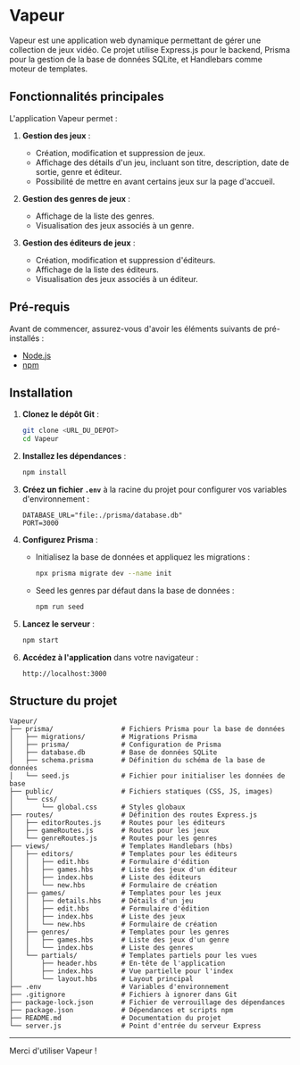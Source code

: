 # Vapeur

Vapeur est une application web dynamique permettant de gérer une collection de jeux vidéo. Ce projet utilise Express.js pour le backend, Prisma pour la gestion de la base de données SQLite, et Handlebars comme moteur de templates.

## Fonctionnalités principales

L'application Vapeur permet :

1. **Gestion des jeux** :
   - Création, modification et suppression de jeux.
   - Affichage des détails d'un jeu, incluant son titre, description, date de sortie, genre et éditeur.
   - Possibilité de mettre en avant certains jeux sur la page d'accueil.

2. **Gestion des genres de jeux** :
   - Affichage de la liste des genres.
   - Visualisation des jeux associés à un genre.

3. **Gestion des éditeurs de jeux** :
   - Création, modification et suppression d'éditeurs.
   - Affichage de la liste des éditeurs.
   - Visualisation des jeux associés à un éditeur.

## Pré-requis

Avant de commencer, assurez-vous d'avoir les éléments suivants de pré-installés :

- [Node.js](https://nodejs.org/)
- [npm](https://www.npmjs.com/)

## Installation

1. **Clonez le dépôt Git** :

   ```bash
   git clone <URL_DU_DEPOT>
   cd Vapeur
   ```

2. **Installez les dépendances** :

   ```bash
   npm install
   ```

3. **Créez un fichier `.env`** à la racine du projet pour configurer vos variables d'environnement :

   ```env
   DATABASE_URL="file:./prisma/database.db"
   PORT=3000
   ```

4. **Configurez Prisma** :

   - Initialisez la base de données et appliquez les migrations :
     
     ```bash
     npx prisma migrate dev --name init
     ```

   - Seed les genres par défaut dans la base de données :
     
     ```bash
     npm run seed
     ```

5. **Lancez le serveur** :

   ```bash
   npm start
   ```

6. **Accédez à l'application** dans votre navigateur :

   ```
   http://localhost:3000
   ```

## Structure du projet

```
Vapeur/
├── prisma/                 # Fichiers Prisma pour la base de données
│   ├── migrations/         # Migrations Prisma
│   ├── prisma/             # Configuration de Prisma
│   ├── database.db         # Base de données SQLite
│   ├── schema.prisma       # Définition du schéma de la base de données
│   └── seed.js             # Fichier pour initialiser les données de base
├── public/                 # Fichiers statiques (CSS, JS, images)
│   └── css/
│       └── global.css      # Styles globaux
├── routes/                 # Définition des routes Express.js
│   ├── editorRoutes.js     # Routes pour les éditeurs
│   ├── gameRoutes.js       # Routes pour les jeux
│   └── genreRoutes.js      # Routes pour les genres
├── views/                  # Templates Handlebars (hbs)
│   ├── editors/            # Templates pour les éditeurs
│   │   ├── edit.hbs        # Formulaire d'édition
│   │   ├── games.hbs       # Liste des jeux d'un éditeur
│   │   ├── index.hbs       # Liste des éditeurs
│   │   └── new.hbs         # Formulaire de création
│   ├── games/              # Templates pour les jeux
│   │   ├── details.hbs     # Détails d'un jeu
│   │   ├── edit.hbs        # Formulaire d'édition
│   │   ├── index.hbs       # Liste des jeux
│   │   └── new.hbs         # Formulaire de création
│   ├── genres/             # Templates pour les genres
│   │   ├── games.hbs       # Liste des jeux d'un genre
│   │   └── index.hbs       # Liste des genres
│   └── partials/           # Templates partiels pour les vues
│       ├── header.hbs      # En-tête de l'application
│       ├── index.hbs       # Vue partielle pour l'index
│       └── layout.hbs      # Layout principal
├── .env                    # Variables d'environnement
├── .gitignore              # Fichiers à ignorer dans Git
├── package-lock.json       # Fichier de verrouillage des dépendances
├── package.json            # Dépendances et scripts npm
├── README.md               # Documentation du projet
└── server.js               # Point d'entrée du serveur Express
```


---

Merci d'utiliser Vapeur !

